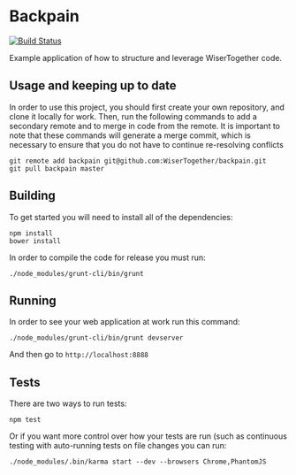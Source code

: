 Backpain
========

[![Build
Status](https://travis-ci.org/WiserTogether/backpain.png?branch=master)](https://travis-ci.org/WiserTogether/backpain)

Example application of how to structure and leverage WiserTogether code.

Usage and keeping up to date
----------------------------

In order to use this project, you should first create your own repository, and clone it locally for work. Then,
run the following commands to add a secondary remote and to merge in code from the remote. It is important to note
that these commands will generate a merge commit, which is necessary to ensure that you do not have to continue
re-resolving conflicts

    git remote add backpain git@github.com:WiserTogether/backpain.git
    git pull backpain master


Building
--------

To get started you will need to install all of the dependencies:

    npm install
    bower install

In order to compile the code for release you must run:

    ./node_modules/grunt-cli/bin/grunt

Running
-------

In order to see your web application at work run this command:

    ./node_modules/grunt-cli/bin/grunt devserver

And then go to `http://localhost:8888`

Tests
-----

There are two ways to run tests:

	npm test

Or if you want more control over how your tests are run (such as continuous
testing with auto-running tests on file changes you can run:

	./node_modules/.bin/karma start --dev --browsers Chrome,PhantomJS



